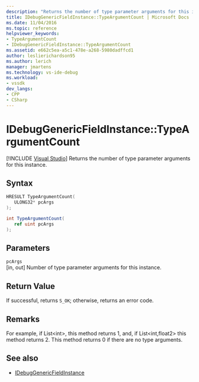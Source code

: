 ```yaml
---
description: "Returns the number of type parameter arguments for this instance."
title: IDebugGenericFieldInstance::TypeArgumentCount | Microsoft Docs
ms.date: 11/04/2016
ms.topic: reference
helpviewer_keywords:
- TypeArgumentCount
- IDebugGenericFieldInstance::TypeArgumentCount
ms.assetid: e662c5ea-a5c1-478e-a268-5980dadffcd1
author: leslierichardson95
ms.author: lerich
manager: jmartens
ms.technology: vs-ide-debug
ms.workload:
- vssdk
dev_langs:
- CPP
- CSharp
---
```

# IDebugGenericFieldInstance::TypeArgumentCount

 [!INCLUDE [Visual Studio](~/includes/applies-to-version/vs-not-mac.md)]
Returns the number of type parameter arguments for this instance.

## Syntax

```cpp
HRESULT TypeArgumentCount(
   ULONG32* pcArgs
);
```

```csharp
int TypeArgumentCount(
   ref uint pcArgs
);
```

## Parameters
`pcArgs`\
[in, out] Number of type parameter arguments for this instance.

## Return Value
 If successful, returns `S_OK`; otherwise, returns an error code.

## Remarks
 For example, if List\<int>, this method returns 1, and, if List\<int,float2> this method returns 2. This method returns 0 if there are no type arguments.

## See also
- [IDebugGenericFieldInstance](../../../extensibility/debugger/reference/idebuggenericfieldinstance.md)
